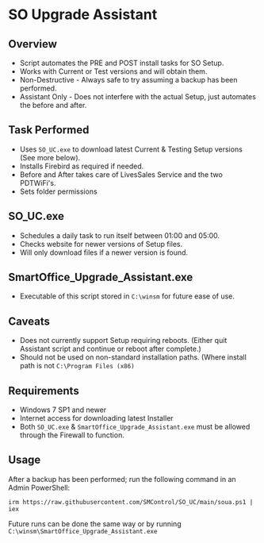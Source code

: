 # SO Upgrade Assistant

## Overview

- Script automates the PRE and POST install tasks for SO Setup.
- Works with Current or Test versions and will obtain them.
- Non-Destructive - Always safe to try assuming a backup has been performed.
- Assistant Only - Does not interfere with the actual Setup, just automates the before and after.
  
## Task Performed

- Uses `SO_UC.exe` to download latest Current & Testing Setup versions (See more below).
- Installs Firebird as required if needed.
- Before and After takes care of LivesSales Service and the two PDTWiFi's.
- Sets folder permissions

## SO_UC.exe

- Schedules a daily task to run itself between 01:00 and 05:00.
- Checks website for newer versions of Setup files.
- Will only download files if a newer version is found.

## SmartOffice_Upgrade_Assistant.exe
- Executable of this script stored in `C:\winsm` for future ease of use.

## Caveats

- Does not currently support Setup requiring reboots. (Either quit Assistant script and continue or reboot after complete.)
- Should not be used on non-standard installation paths. (Where install path is not `C:\Program Files (x86)`

## Requirements

- Windows 7 SP1 and newer
- Internet access for downloading latest Installer
- Both  `SO_UC.exe` & `SmartOffice_Upgrade_Assistant.exe` must be allowed through the Firewall to function.

## Usage

After a backup has been performed; run the following command in an Admin PowerShell:
```
irm https://raw.githubusercontent.com/SMControl/SO_UC/main/soua.ps1 | iex
```
Future runs can be done the same way or by running `C:\winsm\SmartOffice_Upgrade_Assistant.exe`
